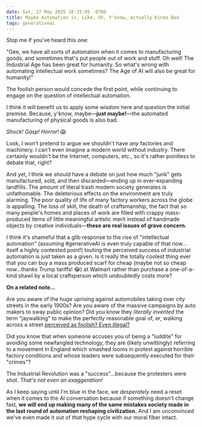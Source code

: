 ```yaml
---
date: Sat, 17 May 2025 18:33:45 -0700
title: Maybe Automation is, Like, Uh, Y'know, Actually Kinda Bad
tags: generativeai
---
```


Stop me if you've heard this one:

"Gee, we have all sorts of automation when it comes to manufacturing goods, and sometimes that's put people out of work and stuff. Oh well! The Industrial Age has been great for humanity. So what's wrong with automating intellectual work sometimes? The Age of AI will also be great for humanity!"

The foolish person would concede the first point, while continuing to engage on the question of intellectual automation.

I think it will benefit us to apply some wisdom here and question the initial premise. Because, y'know, maybe—**just maybe!**—the automated manufacturing of physical goods is also bad.

_Shock!_ _Gasp!_ _Horror!_ 😱

Look, I won't pretend to argue we shouldn't have _any_ factories and machinery. I can't even imagine a modern world without industry. There certainly wouldn't be the Internet, computers, etc., so it's rather pointless to debate that, right?

And yet, I think we _should_ have a debate on just how much "junk" gets manufactured, sold, and then discarded—ending up in ever-expanding landfills. The amount of literal trash modern society generates is unfathomable. The deleterious effects on the environment are truly alarming. The poor quality of life of many factory workers across the globe is appalling. The loss of skill, the death of craftsmanship, the fact that so many people's homes and places of work are filled with crappy mass-produced items of little meaningful artistic merit instead of handmade objects by creative individuals—**these are real issues of grave concern.**

I think it's shameful that a glib response to the rise of "intellectual automation" (assuming #generativeAI is even truly capable of that now…itself a highly contested point!) touting the perceived success of industrial automation is just taken as a given. Is it really the totally coolest thing ever that you can buy a mass produced scarf for cheap (maybe not so cheap now…thanks Trump tariffs! 😂) at Walmart rather than purchase a one-of-a-kind shawl by a local craftsperson which undoubtedly costs more?

**On a related note…**

Are you aware of the huge uprising against automobiles taking over city streets in the early 1900s? Are you aware of the massive campaigns by auto makers to sway public opinion? Did you know they *literally invented* the term "jaywalking" to make the perfectly reasonable goal of, er, walking across a street [perceived as foolish? Even illegal?](https://www.vox.com/2015/1/15/7551873/jaywalking-history)

Did you know that when someone accuses you of being a "luddite" for avoiding some newfangled technology, they are (likely unwittingly) referring to a movement in England which smashed looms in protest against horrible factory conditions and whose leaders were subsequently executed for their "crimes"?

The Industrial Revolution was a "success"…because the protesters were shot. _That's not even an exaggeration!_

As I keep saying until I'm blue in the face, we *desperately* need a reset when it comes to the AI conversation because if something doesn't change fast, **we will end up making many of the same mistakes society made in the last round of automation reshaping civilization.** And I am unconvinced we've even made it out of _that_ hype cycle with our moral fiber intact.
